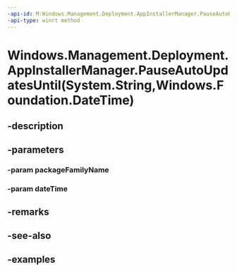 ```yaml
---
-api-id: M:Windows.Management.Deployment.AppInstallerManager.PauseAutoUpdatesUntil(System.String,Windows.Foundation.DateTime)
-api-type: winrt method
---
```


# Windows.Management.Deployment.AppInstallerManager.PauseAutoUpdatesUntil(System.String,Windows.Foundation.DateTime)

<!--
public void PauseAutoUpdatesUntil (string packageFamilyName, System.DateTimeOffset dateTime);
-->


## -description

## -parameters

### -param packageFamilyName

### -param dateTime

## -remarks

## -see-also

## -examples


